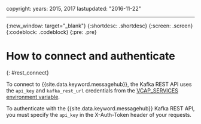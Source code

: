 copyright:
  years: 2015, 2017
lastupdated: "2016-11-22"

---

{:new_window: target="_blank"}
{:shortdesc: .shortdesc}
{:screen: .screen}
{:codeblock: .codeblock}
{:pre: .pre}

# How to connect and authenticate
{: #rest_connect}

To connect to {{site.data.keyword.messagehub}}, the Kafka REST API uses the ```api_key``` and ```kafka_rest_url```
credentials from the [VCAP_SERVICES environment variable](/docs/services/MessageHub/messagehub050.html#messagehub071).

To authenticate with the {{site.data.keyword.messagehub}} Kafka REST API, you must specify the ```api_key``` in the X-Auth-Token header of your requests.
